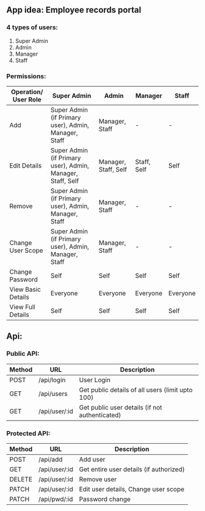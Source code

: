 ## **App idea:** Employee records portal
### 4 types of users:
1. Super Admin
2. Admin
3. Manager
4. Staff

### Permissions:
Operation/ User Role | Super Admin | Admin | Manager | Staff
--- | --- | --- | --- | ---
Add | Super Admin (if Primary user), Admin, Manager, Staff | Manager, Staff | - | -
Edit Details | Super Admin (if Primary user), Admin, Manager, Staff, Self | Manager, Staff, Self | Staff, Self | Self
Remove | Super Admin (if Primary user), Admin, Manager, Staff | Manager, Staff | - | -
Change User Scope | Super Admin (if Primary user), Admin, Manager, Staff | Manager, Staff | - | -
Change Password | Self | Self | Self | Self
View Basic Details | Everyone | Everyone | Everyone | Everyone
View Full Details | Self | Self | Self | Self

## Api:
### Public API:
Method | URL | Description
--- | --- | ---
POST | /api/login | User Login
GET | /api/users | Get public details of all users (limit upto 100)
GET | /api/user/:id | Get public user details (if not authenticated)

### Protected API:
Method | URL | Description
--- | --- | ---
POST | /api/add | Add user
GET | /api/user/:id | Get entire user details (if authorized)
DELETE | /api/user/:id | Remove user
PATCH | /api/user/:id | Edit user details, Change user scope
PATCH | /api/pwd/:id | Password change